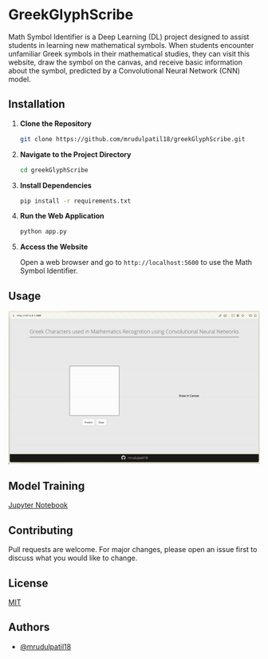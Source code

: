 # GreekGlyphScribe

Math Symbol Identifier is a Deep Learning (DL) project designed to assist students in learning new mathematical symbols. When students encounter unfamiliar Greek symbols in their mathematical studies, they can visit this website, draw the symbol on the canvas, and receive basic information about the symbol, predicted by a Convolutional Neural Network (CNN) model.

## Installation


1. **Clone the Repository**

   ```bash
   git clone https://github.com/mrudulpatil18/greekGlyphScribe.git
   ```

2. **Navigate to the Project Directory**

   ```bash
   cd greekGlyphScribe
   ```

3. **Install Dependencies**

   ```bash
   pip install -r requirements.txt
   ```

4. **Run the Web Application**

   ```bash
   python app.py
   ```

5. **Access the Website**

   Open a web browser and go to `http://localhost:5600` to use the Math Symbol Identifier.

## Usage

![](./static/demo.gif)

## Model Training

[Jupyter Notebook](Classification.ipynb)

## Contributing

Pull requests are welcome. For major changes, please open an issue first
to discuss what you would like to change.

## License

[MIT](https://choosealicense.com/licenses/mit/)

## Authors

- [@mrudulpatil18](https://www.github.com/mrudulpatil18)

